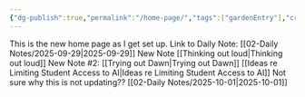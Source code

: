 ```yaml
---
{"dg-publish":true,"permalink":"/home-page/","tags":["gardenEntry"],"created":"2025-10-01T13:53:11.408-04:00","updated":"2025-10-03T18:45:56.218-04:00"}
---
```


This is the new home page as I get set up.
Link to Daily Note: [[02-Daily Notes/2025-09-29\|2025-09-29]]
New Note [[Thinking out loud\|Thinking out loud]] 
New Note #2: [[Trying out Dawn\|Trying out Dawn]]
[[Ideas re Limiting Student Access to AI\|Ideas re Limiting Student Access to AI]] 
Not sure why this is not updating?? [[02-Daily Notes/2025-10-01\|2025-10-01]]
